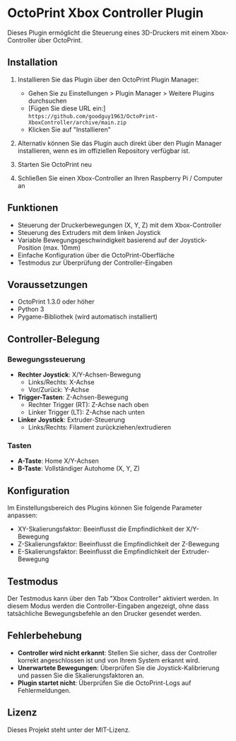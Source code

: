 # OctoPrint Xbox Controller Plugin

Dieses Plugin ermöglicht die Steuerung eines 3D-Druckers mit einem Xbox-Controller über OctoPrint.

## Installation

1. Installieren Sie das Plugin über den OctoPrint Plugin Manager:
   - Gehen Sie zu Einstellungen > Plugin Manager > Weitere Plugins durchsuchen
   - [Fügen Sie diese URL ein:]
     ```https://github.com/goodguy1963/OctoPrint-XboxController/archive/main.zip```
   - Klicken Sie auf "Installieren"

2. Alternativ können Sie das Plugin auch direkt über den Plugin Manager installieren, wenn es im offiziellen Repository verfügbar ist.

3. Starten Sie OctoPrint neu

4. Schließen Sie einen Xbox-Controller an Ihren Raspberry Pi / Computer an

## Funktionen

- Steuerung der Druckerbewegungen (X, Y, Z) mit dem Xbox-Controller
- Steuerung des Extruders mit dem linken Joystick
- Variable Bewegungsgeschwindigkeit basierend auf der Joystick-Position (max. 10mm)
- Einfache Konfiguration über die OctoPrint-Oberfläche
- Testmodus zur Überprüfung der Controller-Eingaben

## Voraussetzungen

- OctoPrint 1.3.0 oder höher
- Python 3
- Pygame-Bibliothek (wird automatisch installiert)

## Controller-Belegung

### Bewegungssteuerung
- **Rechter Joystick**: X/Y-Achsen-Bewegung
  - Links/Rechts: X-Achse
  - Vor/Zurück: Y-Achse
- **Trigger-Tasten**: Z-Achsen-Bewegung
  - Rechter Trigger (RT): Z-Achse nach oben
  - Linker Trigger (LT): Z-Achse nach unten
- **Linker Joystick**: Extruder-Steuerung
  - Links/Rechts: Filament zurückziehen/extrudieren

### Tasten
- **A-Taste**: Home X/Y-Achsen
- **B-Taste**: Vollständiger Autohome (X, Y, Z)

## Konfiguration

Im Einstellungsbereich des Plugins können Sie folgende Parameter anpassen:

- XY-Skalierungsfaktor: Beeinflusst die Empfindlichkeit der X/Y-Bewegung
- Z-Skalierungsfaktor: Beeinflusst die Empfindlichkeit der Z-Bewegung
- E-Skalierungsfaktor: Beeinflusst die Empfindlichkeit der Extruder-Bewegung

## Testmodus

Der Testmodus kann über den Tab "Xbox Controller" aktiviert werden. In diesem Modus werden die Controller-Eingaben angezeigt, ohne dass tatsächliche Bewegungsbefehle an den Drucker gesendet werden.

## Fehlerbehebung

- **Controller wird nicht erkannt**: Stellen Sie sicher, dass der Controller korrekt angeschlossen ist und von Ihrem System erkannt wird.
- **Unerwartete Bewegungen**: Überprüfen Sie die Joystick-Kalibrierung und passen Sie die Skalierungsfaktoren an.
- **Plugin startet nicht**: Überprüfen Sie die OctoPrint-Logs auf Fehlermeldungen.

## Lizenz

Dieses Projekt steht unter der MIT-Lizenz.
